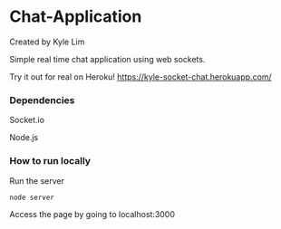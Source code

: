 # Chat-Application
Created by Kyle Lim

Simple real time chat application using web sockets.

Try it out for real on Heroku!
https://kyle-socket-chat.herokuapp.com/

### Dependencies

Socket.io

Node.js

### How to run locally

Run the server
```
node server
```

Access the page by going to localhost:3000

